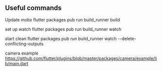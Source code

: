 ## Useful commands

Update mobx
flutter packages pub run build_runner build

set up watch
flutter packages pub run build_runner watch

start clean
flutter packages pub run build_runner watch --delete-conflicting-outputs

camera example
https://github.com/flutter/plugins/blob/master/packages/camera/example/lib/main.dart